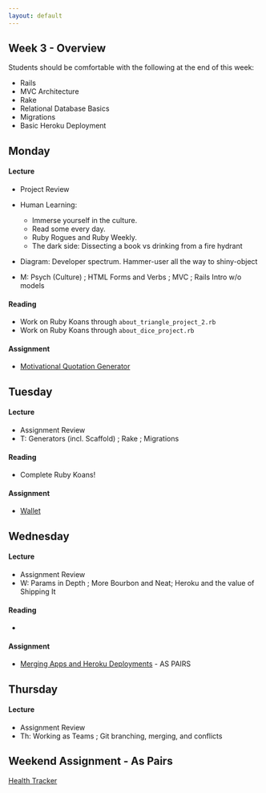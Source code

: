 ```yaml
---
layout: default
---
```


## Week 3 - Overview

Students should be comfortable with the following at the end of this week:

* Rails
* MVC Architecture
* Rake
* Relational Database Basics
* Migrations
* Basic Heroku Deployment

## Monday

#### Lecture

* Project Review
* Human Learning:
  * Immerse yourself in the culture.
  * Read some every day.
  * Ruby Rogues and Ruby Weekly.
  * The dark side: Dissecting a book vs drinking from a fire hydrant
* Diagram: Developer spectrum.  Hammer-user all the way to shiny-object

* M: Psych (Culture) ; HTML Forms and Verbs ; MVC ; Rails Intro w/o models

#### Reading

* Work on Ruby Koans through `about_triangle_project_2.rb`
* Work on Ruby Koans through `about_dice_project.rb`

#### Assignment

* [Motivational Quotation Generator](https://github.com/masonfmatthews/rails_assignments/tree/master/assignments/motivational_quotations)

## Tuesday

#### Lecture

* Assignment Review
* T: Generators (incl. Scaffold) ; Rake ; Migrations

#### Reading

* Complete Ruby Koans!

#### Assignment

* [Wallet](https://github.com/masonfmatthews/rails_assignments/tree/master/assignments/wallet)

## Wednesday

#### Lecture

* Assignment Review
* W: Params in Depth ; More Bourbon and Neat; Heroku and the value of Shipping It

#### Reading

*

#### Assignment

* [Merging Apps and Heroku Deployments](https://github.com/masonfmatthews/rails_assignments/tree/master/assignments/heroku_deployments) - AS PAIRS

## Thursday

#### Lecture

* Assignment Review
* Th: Working as Teams ; Git branching, merging, and conflicts

## Weekend Assignment - As Pairs

[Health Tracker](https://github.com/masonfmatthews/rails_assignments/tree/master/projects/health_tracker)
